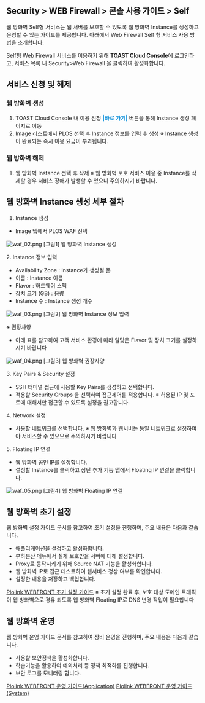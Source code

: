 ## Security > WEB Firewall > 콘솔 사용 가이드 > Self

웹 방화벽 Self형 서비스는 웹 서버를 보호할 수 있도록 웹 방화벽 Instance를 생성하고 운영할 수 있는 가이드를 제공합니다.
아래에서 Web Firewall Self 형 서비스 사용 방법을 소개합니다.

Self형 Web Firewall 서비스를 이용하기 위해 **TOAST Cloud Console**에 로그인하고, 서비스 목록 내 Security>Web Firewall 을 클릭하여 활성화합니다.

## 서비스 신청 및 해제

### 웹 방화벽 생성

1. TOAST Cloud Console 내 이용 신청 <span style="color:#1995dc">**\|바로 가기\|** </span> 버튼을 통해 Instance 생성 페이지로 이동
2. Image 리스트에서 PLOS 선택 후 Instance 정보를 입력 후 생성
※ Instance 생성이 완료되는 즉시 이용 요금이 부과됩니다.

### 웹 방화벽 해제

1. 웹 방화벽 Instance 선택 후 삭제
※ 웹 방화벽 보호 서비스 이용 중 Instance를 삭제할 경우 서비스 장애가 발생할 수 있으니 주의하시기 바랍니다.

## 웹 방화벽 Instance 생성 세부 절차

1. Instance 생성

* Image 탭에서 PLOS WAF 선택

![waf_02.png](/files/2134548686701164473)
[그림1] 웹 방화벽 Instance 생성

2\. Instance 정보 입력

* Availability Zone : Instance가 생성될 존
* 이름 : Instance 이름
* Flavor : 하드웨어 스펙
* 장치 크기 (GB) : 용량
* Instance 수 : Instance 생성 개수

![waf_03.png](/files/2134549570623236718)
[그림2] 웹 방화벽 Instance 정보 입력

※ 권장사양

* 아래 표를 참고하여 고객 서비스 환경에 따라 알맞은 Flavor 및 장치 크기를 설정하시기 바랍니다

![waf_04.png](/files/2134551003034178006)
[그림3] 웹 방화벽 권장사양

3\. Key Pairs & Security 설정

* SSH 터미널 접근에 사용할 Key Pairs를 생성하고 선택합니다.
* 적용할 Security Groups 을 선택하여 접근제어를 적용합니다.
※ 허용된 IP 및 포트에 대해서만 접근할 수 있도록 설정을 권고합니다.

4\. Network 설정

* 사용할 네트워크를 선택합니다.
※ 웹 방화벽과 웹서버는 동일 네트워크로 설정하여야 서비스할 수 있으므로 주의하시기 바랍니다

5. Floating IP 연결

* 웹 방화벽 공인 IP를 설정합니다.
* 설정할 Instance를 클릭하고 상단 추가 기능 탭에서 Floating IP 연결을 클릭합니다.

![waf_05.png](/files/2134563431558164773)
[그림4] 웹 방화벽 Floating IP 연결

## 웹 방화벽 초기 설정

웹 방화벽 설정 가이드 문서를 참고하여 초기 설정을 진행하며, 주요 내용은 다음과 같습니다.

* 애플리케이션을 설정하고 활성화합니다.
* 부하분산 메뉴에서 실제 보호받을 서버에 대해 설정합니다.
* Proxy로 동작시키기 위해 Source NAT 기능을 활성화합니다.
* 웹 방화벽 IP로 접근 테스트하여 웹서비스 정상 여부를 확인합니다.
* 설정한 내용을 저장하고 백업합니다.

[Piolink WEBFRONT 초기 설정 가이드](aaa)
※ 초기 설정 완료 후, 보호 대상 도메인 트래픽이 웹 방화벽으로 경유 되도록 웹 방화벽 Floating IP로 DNS 변경 작업이 필요합니다

## 웹 방화벽 운영

웹 방화벽 운영 가이드 문서를 참고하여 장비 운영을 진행하며, 주요 내용은 다음과 같습니다.

* 사용할 보안정책을 활성화합니다.
* 학습기능을 활용하여 예외처리 등 정책 최적화를 진행합니다.
* 보안 로그를 모니터링 합니다.

[Piolink WEBFRONT 운영 가이드(Application)](aaa)
[Piolink WEBFRONT 운영 가이드(System)](aaa)
